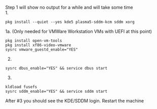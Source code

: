 Step 1 will show no output for a while and will take some time  
1.
```
pkg install --quiet --yes kde5 plasma5-sddm-kcm sddm xorg  
```
1a. (Only needed for VMWare Workstation VMs with UEFI at this point)  
```
pkg install open-vm-tools
pkg install xf86-video-vmware
sysrc vmware_guestd_enable="YES"
```
2.
```
sysrc dbus_enable="YES" && service dbus start
```
3.  
```
kldload fusefs 
sysrc sddm_enable="YES" && service sddm start  
```
After #3 you should see the KDE/SDDM login.  Restart the machine 

